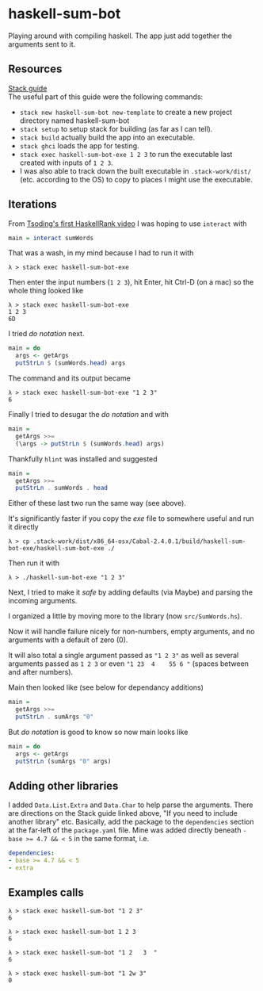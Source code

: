 # haskell-sum-bot
Playing around with compiling haskell. The app just add together the arguments sent to it.

## Resources
[Stack guide](https://docs.haskellstack.org/en/stable/GUIDE/)  
The useful part of this guide were the following commands:
+ `stack new haskell-sum-bot new-template` to create a new project directory named haskell-sum-bot
+ `stack setup` to setup stack for building (as far as I can tell).
+ `stack build` actually build the app into an executable.
+ `stack ghci` loads the app for testing.
+ `stack exec haskell-sum-bot-exe 1 2 3` to run the executable last created with inputs of `1 2 3`.
+ I was also able to track down the built executable in `.stack-work/dist/` (etc. according to the OS) to copy to places I might use the executable.

## Iterations
From [Tsoding's first HaskellRank video](https://www.youtube.com/watch?v=h_D4P-KRNKs) I was hoping to use `interact` with
```haskell
main = interact sumWords
```
That was a wash, in my mind because I had to run it with
```
λ > stack exec haskell-sum-bot-exe
```
Then enter the input numbers (`1 2 3`), hit Enter, hit Ctrl-D (on a mac) so the whole thing looked like
```
λ > stack exec haskell-sum-bot-exe
1 2 3
6D
```
I tried _do notation_ next.
```haskell
main = do
  args <- getArgs
  putStrLn $ (sumWords.head) args
```
The command and its output became
```
λ > stack exec haskell-sum-bot-exe "1 2 3"
6

```
Finally I tried to desugar the _do notation_ and with
```haskell
main =
  getArgs >>=
  (\args -> putStrLn $ (sumWords.head) args)
```
Thankfully `hlint` was installed and suggested
```haskell
main =
  getArgs >>=
  putStrLn . sumWords . head
```
Either of these last two run the same way (see above).

It's significantly faster if you copy the _exe_ file to somewhere useful and run it directly
```
λ > cp .stack-work/dist/x86_64-osx/Cabal-2.4.0.1/build/haskell-sum-bot-exe/haskell-sum-bot-exe ./
```
Then run it with
```
λ > ./haskell-sum-bot-exe "1 2 3"
```

Next, I tried to make it _safe_ by adding defaults (via Maybe) and parsing the incoming arguments.

I organized a little by moving more to the library (now `src/SumWords.hs`).

Now it will handle failure nicely for non-numbers, empty arguments, and no arguments with a default of zero (0).

It will also total a single argument passed as `"1 2 3"` as well as several arguments passed as `1 2 3` or even `"1 23  4    55 6 "` (spaces between and after numbers).

Main then looked like (see below for dependancy additions)
```haskell
main =
  getArgs >>=
  putStrLn . sumArgs "0"
```

But _do notation_ is good to know so now main looks like
```haskell
main = do
  args <- getArgs
  putStrLn (sumArgs "0" args)
```

## Adding other libraries
I added `Data.List.Extra` and `Data.Char` to help parse the arguments. There are directions on the Stack guide linked above, "If you need to include another library" etc. Basically, add the package to the `dependencies` section at the far-left of the `package.yaml` file. Mine was added directly beneath `- base >= 4.7 && < 5` in the same format, i.e.
```yaml
dependencies:
- base >= 4.7 && < 5
- extra
```

## Examples calls
```
λ > stack exec haskell-sum-bot "1 2 3"
6
```
```
λ > stack exec haskell-sum-bot 1 2 3
6
```
```
λ > stack exec haskell-sum-bot "1 2   3  "
6
```
```
λ > stack exec haskell-sum-bot "1 2w 3"
0
```
